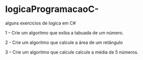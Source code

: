 # logicaProgramacaoC-
alguns exercicios de logica em C#


1 – Crie um algoritmo que exiba a tabuada de um número.


2 - Crie um algoritmo que calcule a área de um retângulo

3 – Crie um algoritmo que calcule calcule a média de 5 números.
